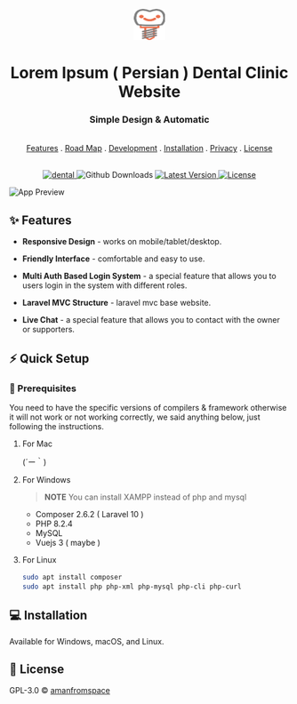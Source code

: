 <p align="center">
  <a href="#">
    <img src=".github/logo.png" alt="logo" width="56" height="56">
  </a>
</p>

<h1 align="center">Lorem Ipsum ( Persian ) Dental Clinic Website</h1>

<h3 align="center">Simple Design & Automatic</h3>

<p align="center">
  <br>
  <a href="#sparkles-features">Features</a>
  .
  <a href="#world_map-roadmap">Road Map</a>
  .
  <a href="#call_me_hand-development">Development</a>
  .
  <a href="#computer-installation">Installation</a>
  .
  <a href="#shield-privacy">Privacy</a>
  .
  <a href="#newspaper-license">License</a>
  <br>
  <br>
</p>

<p align="center">
   <a href="#">
      <image src="#" alt="dental" />
   </a>
   <image src="#" alt="Github Downloads" />
   <a href="#">
      <image src="#" alt="Latest Version" />
   </a>
   <a href="#">
      <image src="#" alt="License" />
   </a>
</p>

![App Preview](#)

## :sparkles: Features

- **Responsive Design** - works on mobile/tablet/desktop.
- **Friendly Interface** - comfortable and easy to use.

- **Multi Auth Based Login System** - a special feature that allows you to users login in the system with different roles.

- **Laravel MVC Structure** - laravel mvc base website.

- **Live Chat** - a special feature that allows you to contact with the owner or supporters.

## :zap: Quick Setup

### :page_with_curl: Prerequisites
You need to have the specific versions of compilers & framework otherwise it will not work or not working correctly, we said anything below, just following the instructions.

   1. For Mac

      (´ー｀)

   2. For Windows

      > **NOTE** 
      > You can install XAMPP instead of php and mysql
      * Composer 2.6.2 ( Laravel 10 )
      * PHP 8.2.4
      * MySQL
      * Vuejs 3 ( maybe )

   4. For Linux

      ```bash
      sudo apt install composer
      sudo apt install php php-xml php-mysql php-cli php-curl
      ```

## :computer: Installation

Available for Windows, macOS, and Linux.

## :newspaper: License

GPL-3.0 © [amanfromspace](https://github.com/BlaxKnight)
